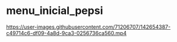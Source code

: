 # menu_inicial_pepsi


https://user-images.githubusercontent.com/71206707/142654387-c49714c6-df09-4a8d-9ca3-0256736ca560.mp4

